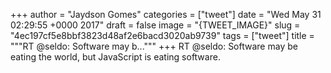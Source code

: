 
+++
author = "Jaydson Gomes"
categories = ["tweet"]
date = "Wed May 31 02:29:55 +0000 2017"
draft = false
image = "{TWEET_IMAGE}"
slug = "4ec197cf5e8bbf3823d48af2e6bacd3020ab9739"
tags = ["tweet"]
title = """RT @seldo: Software may b..."""
+++
RT @seldo: Software may be eating the world, but JavaScript is eating software.
